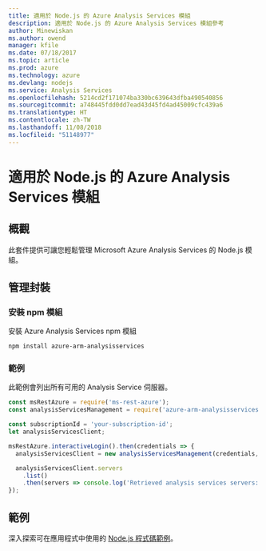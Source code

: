 ```yaml
---
title: 適用於 Node.js 的 Azure Analysis Services 模組
description: 適用於 Node.js 的 Azure Analysis Services 模組參考
author: Minewiskan
ms.author: owend
manager: kfile
ms.date: 07/18/2017
ms.topic: article
ms.prod: azure
ms.technology: azure
ms.devlang: nodejs
ms.service: Analysis Services
ms.openlocfilehash: 5214cd2f171074ba330bc639643dfba490540856
ms.sourcegitcommit: a748445fdd0dd7ead43d45fd4ad45009cfc439a6
ms.translationtype: HT
ms.contentlocale: zh-TW
ms.lasthandoff: 11/08/2018
ms.locfileid: "51148977"
---
```

# <a name="azure-analysis-services-modules-for-nodejs"></a>適用於 Node.js 的 Azure Analysis Services 模組

## <a name="overview"></a>概觀
此套件提供可讓您輕鬆管理 Microsoft Azure Analysis Services 的 Node.js 模組。

## <a name="management-package"></a>管理封裝

### <a name="install-the-npm-module"></a>安裝 npm 模組

安裝 Azure Analysis Services npm 模組

```bash
npm install azure-arm-analysisservices
```

### <a name="example"></a>範例

此範例會列出所有可用的 Analysis Service 伺服器。

```javascript
const msRestAzure = require('ms-rest-azure');
const analysisServicesManagement = require('azure-arm-analysisservices');

const subscriptionId = 'your-subscription-id';
let analysisServicesClient;

msRestAzure.interactiveLogin().then(credentials => {
  analysisServicesClient = new analysisServicesManagement(credentials, subscriptionId);

  analysisServicesClient.servers
    .list()
    .then(servers => console.log('Retrieved analysis services servers: ', servers));
});
```

## <a name="samples"></a>範例

深入探索可在應用程式中使用的 [Node.js 程式碼範例](https://azure.microsoft.com/resources/samples/?platform=nodejs)。
